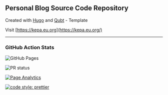 ## Personal Blog Source Code Repository

Created with [Hugo](https://gohugo.io/) and [Qubt](https://github.com/chrede88/qubt) - Template

Visit [https://kepa.eu.org](https://kepa.eu.org/)

---

### GitHub Action Stats

![GitHub Pages](https://github.com/matikepa/matsonkepson.github.io/actions/workflows/hugo-deploy.yaml/badge.svg?branch=main)

![PR status](https://github.com/matikepa/matsonkepson.github.io/actions/workflows/create-pr.yaml/badge.svg?branch=develop)

[![Page Analytics](https://github.com/matikepa/matsonkepson.github.io/actions/workflows/analytics.yml/badge.svg)](https://github.com/matikepa/matsonkepson.github.io/actions/workflows/analytics.yml)

[![code style: prettier](https://img.shields.io/badge/code_style-prettier-ff69b4.svg?style=flat-square)](https://github.com/prettier/prettier)
